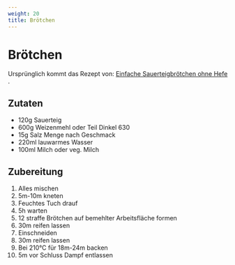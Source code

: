 ```yaml
---
weight: 20
title: Brötchen
---
```


# Brötchen

Ursprünglich kommt das Rezept von: [Einfache Sauerteigbrötchen ohne Hefe
](https://www.backenmachtgluecklich.de/rezepte/einfache-sauerteigbroetchen-ohne-hefe.html).

## Zutaten

* 120g Sauerteig
* 600g Weizenmehl oder Teil Dinkel 630
* 15g Salz Menge nach Geschmack
* 220ml lauwarmes Wasser
* 100ml Milch oder veg. Milch

## Zubereitung

1. Alles mischen
2. 5m-10m kneten
3. Feuchtes Tuch drauf
4. 5h warten
5. 12 straffe Brötchen auf bemehlter Arbeitsfläche formen
6. 30m reifen lassen
7. Einschneiden
8. 30m reifen lassen
9. Bei 210°C für 18m-24m backen
10. 5m vor Schluss Dampf entlassen
